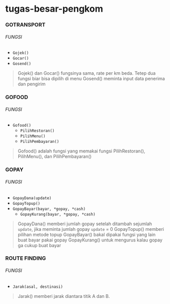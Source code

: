 # tugas-besar-pengkom

### GOTRANSPORT
###### FUNGSI
- `Gojek()`
- `Gocar()`
- `Gosend()`

> Gojek() dan Gocar() fungsinya sama, rate per km beda. Tetep dua fungsi biar bisa dipilih di menu
> Gosend() meminta input data penerima dan pengirim

### GOFOOD
###### FUNGSI
- `Gofood()`
  -  `PilihRestoran()`
  -  `PilihMenu()`
  -  `PilihPembayaran()`
  
> Gofood() adalah fungsi yang memakai fungsi PilihRestoran(), PilihMenu(), dan PilihPembayaran()
 
###  GOPAY
###### FUNGSI
- `GopayDana(update)`
- `GopayTopup()`
- `GopayBayar(bayar, *gopay, *cash)`
  - `GopayKurang(bayar, *gopay, *cash)`
  
> GopayDana() memberi jumlah gopay setelah ditambah sejumlah `update`, jika meminta jumlah gopay `update` = 0
> GopayTopup() memberi pilihan metode topup
> GopayBayar() bakal dipakai fungsi yang lain buat bayar pakai gopay
> GopayKurang() untuk mengurus kalau gopay ga cukup buat bayar 

### ROUTE FINDING
###### FUNGSI
- `Jarak(asal, destinasi)`

> Jarak() memberi jarak diantara titik A dan B. 



